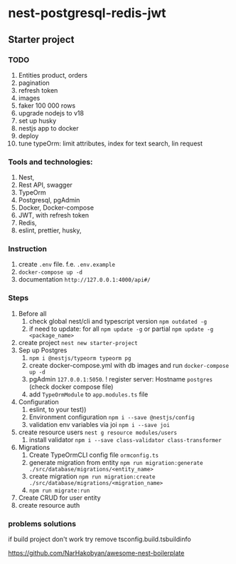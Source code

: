 # nest-postgresql-redis-jwt
## Starter project
### TODO
1. Entities product, orders
2. pagination
3. refresh token
4. images
5. faker 100 000 rows
6. upgrade nodejs to v18
7. set up husky
8. nestjs app to docker 
9. deploy
10. tune typeOrm: limit attributes, index for text search, lin request 

### Tools and technologies:
1. Nest,
2. Rest API, swagger
3. TypeOrm
4. Postgresql, pgAdmin
5. Docker, Docker-compose
6. JWT, with refresh token
7. Redis,
8. eslint, prettier, husky,


### Instruction 
1. create `.env` file. f.e. `.env.example`
2. `docker-compose up -d`
3. documentation `http://127.0.0.1:4000/api#/`

### Steps
1. Before all
   1. check global nest/cli and typescript version `npm outdated -g`
   2. if need to update: for all `npm update -g` or partial `npm update -g <package_name>`
2. create project `nest new starter-project`
3. Sep up Postgres
   1. `npm i @nestjs/typeorm typeorm pg`
   2. create docker-compose.yml with db images and run `docker-compose up -d`
   3. pgAdmin `127.0.0.1:5050`. ! register server: Hostname `postgres` (check docker compose file)
   4. add `TypeOrmModule` to `app.modules.ts` file
4. Configuration
   1. eslint, to your test))
   2. Environment configuration `npm i --save @nestjs/config`
   3. validation env variables via joi `npm i --save joi`
5. create resource users `nest g resource modules/users`
   1. install validator `npm i --save class-validator class-transformer`
6. Migrations
   1. Create TypeOrmCLI config file `ormconfig.ts`
   2. generate migration from entity `npm run migration:generate ./src/database/migrations/<entity_name>`
   3. create migration `npm run migration:create ./src/database/migrations/<migration_name>`
   4. `npm run migrate:run`
7. Create CRUD for user entity
8. create resource auth



### problems solutions
if build project don't work try remove tsconfig.build.tsbuildinfo

https://github.com/NarHakobyan/awesome-nest-boilerplate
